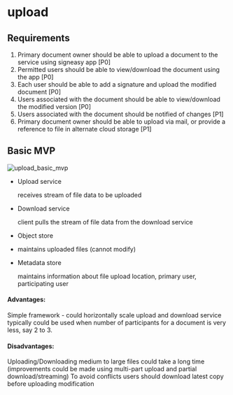 # upload

## Requirements

1. Primary document owner should be able to upload a document to the service using signeasy app [P0]
2. Permitted users should be able to view/download the document using the app [P0]
3. Each user should be able to add a signature and upload the modified document [P0]
4. Users associated with the document should be able to view/download the modified version [P0]
5. Users associated with the document should be notified of changes [P1]
6. Primary document owner should be able to upload via mail, or provide a reference to file in alternate cloud storage [P1]

## Basic MVP
![upload_basic_mvp](https://user-images.githubusercontent.com/34787500/117580673-b3456b00-b116-11eb-8815-b835d4e07301.png)

- Upload service

  receives stream of file data to be uploaded
  
- Download service

  client pulls the stream of file data from the download service
  
- Object store
-
  maintains uploaded files (cannot modify)
 
- Metadata store

  maintains information about file upload location, primary user, participating user 

#### Advantages:
  Simple framework - could horizontally scale upload and download service
  typically could be used when number of participants for a document is very less, say 2 to 3.
#### Disadvantages:
  Uploading/Downloading medium to large files could take a long time (improvements could be made using multi-part upload and partial download/streaming)
  To avoid conflicts users should download latest copy before uploading modification

 
  
  



